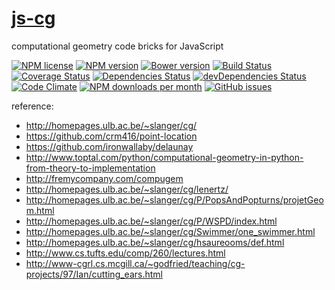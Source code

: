[js-cg](http://aureooms.github.io/js-cg)
==

computational geometry code bricks for JavaScript

[![NPM license](http://img.shields.io/npm/l/aureooms-js-cg.svg?style=flat)](https://raw.githubusercontent.com/aureooms/js-cg/master/LICENSE)
[![NPM version](http://img.shields.io/npm/v/aureooms-js-cg.svg?style=flat)](https://www.npmjs.org/package/aureooms-js-cg)
[![Bower version](http://img.shields.io/bower/v/aureooms-js-cg.svg?style=flat)](http://bower.io/search/?q=aureooms-js-cg)
[![Build Status](http://img.shields.io/travis/aureooms/js-cg.svg?style=flat)](https://travis-ci.org/aureooms/js-cg)
[![Coverage Status](http://img.shields.io/coveralls/aureooms/js-cg.svg?style=flat)](https://coveralls.io/r/aureooms/js-cg)
[![Dependencies Status](http://img.shields.io/david/aureooms/js-cg.svg?style=flat)](https://david-dm.org/aureooms/js-cg#info=dependencies)
[![devDependencies Status](http://img.shields.io/david/dev/aureooms/js-cg.svg?style=flat)](https://david-dm.org/aureooms/js-cg#info=devDependencies)
[![Code Climate](http://img.shields.io/codeclimate/github/aureooms/js-cg.svg?style=flat)](https://codeclimate.com/github/aureooms/js-cg)
[![NPM downloads per month](http://img.shields.io/npm/dm/aureooms-js-cg.svg?style=flat)](https://www.npmjs.org/package/aureooms-js-cg)
[![GitHub issues](http://img.shields.io/github/issues/aureooms/js-cg.svg?style=flat)](https://github.com/aureooms/js-cg/issues)


reference:
 - http://homepages.ulb.ac.be/~slanger/cg/
 - https://github.com/crm416/point-location
 - https://github.com/ironwallaby/delaunay
 - http://www.toptal.com/python/computational-geometry-in-python-from-theory-to-implementation
 - http://fremycompany.com/compugem
 - http://homepages.ulb.ac.be/~slanger/cg/lenertz/
 - http://homepages.ulb.ac.be/~slanger/cg/P/PopsAndPopturns/projetGeom.html
 - http://homepages.ulb.ac.be/~slanger/cg/P/WSPD/index.html
 - http://homepages.ulb.ac.be/~slanger/cg/Swimmer/one_swimmer.html
 - http://homepages.ulb.ac.be/~slanger/cg/hsaureooms/def.html
 - http://www.cs.tufts.edu/comp/260/lectures.html
 - http://www-cgrl.cs.mcgill.ca/~godfried/teaching/cg-projects/97/Ian/cutting_ears.html
